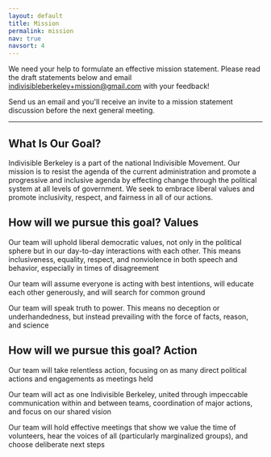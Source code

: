 ```yaml
---
layout: default
title: Mission
permalink: mission
nav: true
navsort: 4
---
```


We need your help to formulate an effective mission statement.  Please read the draft statements below and email [indivisibleberkeley+mission@gmail.com](mailto:indivisibleberkeley+mission@gmail.com) with your feedback!

Send us an email and you'll receive an invite to a mission statement discussion before the next general meeting.

----

## What Is Our Goal?

Indivisible Berkeley is a part of the national
Indivisible Movement. Our mission is to resist the
agenda of the current administration and promote
a progressive and inclusive agenda by effecting
change through the political system at all levels of
government. We seek to embrace liberal values
and promote inclusivity, respect, and fairness in
all of our actions.

## How will we pursue this goal? Values

Our team will uphold liberal democratic values, not only
in the political sphere but in our day-to-day interactions
with each other. This means inclusiveness, equality,
respect, and nonviolence in both speech and behavior,
especially in times of disagreement

Our team will assume everyone is acting with best
intentions, will educate each other generously, and will
search for common ground

Our team will speak truth to power. This means no
deception or underhandedness, but instead prevailing
with the force of facts, reason, and science


## How will we pursue this goal? Action

Our team will take relentless action, focusing on as
many direct political actions and engagements as
meetings held

Our team will act as one Indivisible Berkeley, united
through impeccable communication within and between
teams, coordination of major actions, and focus on our
shared vision

Our team will hold effective meetings that show we
value the time of volunteers, hear the voices of all
(particularly marginalized groups), and choose
deliberate next steps
